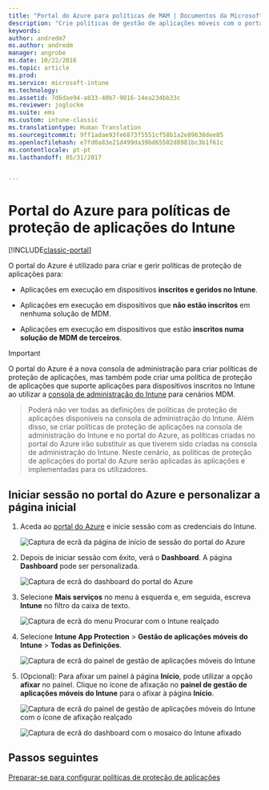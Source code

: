 ```yaml
---
title: "Portal do Azure para políticas de MAM | Documentos da Microsoft"
description: "Crie políticas de gestão de aplicações móveis com o portal do Azure. As políticas que criar aqui podem ser aplicadas aos dispositivos com ou sem inscrição no Intune."
keywords: 
author: andredm7
ms.author: andredm
manager: angrobe
ms.date: 10/22/2016
ms.topic: article
ms.prod: 
ms.service: microsoft-intune
ms.technology: 
ms.assetid: 7d6dae94-a833-40b7-9016-14ea234bb33c
ms.reviewer: joglocke
ms.suite: ems
ms.custom: intune-classic
ms.translationtype: Human Translation
ms.sourcegitcommit: 9ff1adae93fe6873f5551cf58b1a2e89638dee85
ms.openlocfilehash: e7fd0a83e21d499da39bd65502d8981bc3b1f61c
ms.contentlocale: pt-pt
ms.lasthandoff: 05/31/2017


---
```


# <a name="azure-portal-for-intune-app-protection-policies"></a>Portal do Azure para políticas de proteção de aplicações do Intune

[!INCLUDE[classic-portal](../includes/classic-portal.md)]

O portal do Azure é utilizado para criar e gerir políticas de proteção de aplicações para:

- Aplicações em execução em dispositivos **inscritos e geridos no Intune**.

- Aplicações em execução em dispositivos que **não estão inscritos** em nenhuma solução de MDM.
- Aplicações em execução em dispositivos que estão **inscritos numa solução de MDM de terceiros**.

>[!IMPORTANT]
> O portal do Azure é a nova consola de administração para criar políticas de proteção de aplicações, mas também pode criar uma política de proteção de aplicações que suporte aplicações para dispositivos inscritos no Intune ao utilizar a [consola de administração do Intune](configure-and-deploy-mobile-application-management-policies-in-the-microsoft-intune-console.md) para cenários MDM.

> Poderá não ver todas as definições de políticas de proteção de aplicações disponíveis na consola de administração do Intune. Além disso, se criar políticas de proteção de aplicações na consola de administração do Intune e no portal do Azure, as políticas criadas no portal do Azure irão substituir as que tiverem sido criadas na consola de administração do Intune. Neste cenário, as políticas de proteção de aplicações do portal do Azure serão aplicadas às aplicações e implementadas para os utilizadores.


## <a name="sign-in-to-the-azure-portal-and-customize-your-start-page"></a>Iniciar sessão no portal do Azure e personalizar a página inicial

1.  Aceda ao [portal do Azure](https://portal.azure.com) e inicie sessão com as credenciais do Intune.

    ![Captura de ecrã da página de início de sessão do portal do Azure](../media/AppManagement/AzurePortal_MAMSigninPage.png)

2.  Depois de iniciar sessão com êxito, verá o **Dashboard**. A página **Dashboard** pode ser personalizada.

    ![Captura de ecrã do dashboard do portal do Azure](../media/AppManagement/AzurePortal_MAMStartboard_NoMAM.png)

3.  Selecione **Mais serviços** no menu à esquerda e, em seguida, escreva **Intune** no filtro da caixa de texto.

    ![Captura de ecrã do menu Procurar com o Intune realçado](../media/AppManagement/MAM-Azure-Portal-1.png)

4.  Selecione **Intune App Protection** > **Gestão de aplicações móveis do Intune** > **Todas as Definições**.

    ![Captura de ecrã do painel de gestão de aplicações móveis do Intune](../media/AppManagement/MAM-Azure-Portal-2.png)

5. (Opcional): Para afixar um painel à página **Início**, pode utilizar a opção **afixar** no painel. Clique no ícone de afixação no **painel de gestão de aplicações móveis do Intune** para o afixar à página **Início**.

    ![Captura de ecrã do painel de gestão de aplicações móveis do Intune com o ícone de afixação realçado](../media/AppManagement/AzurePortal_MAM_PinBladeAction.png)

    ![Captura de ecrã do dashboard com o mosaico do Intune afixado](../media/AppManagement/AzurePortal_MAM_Startboard_withMAM.png)

## <a name="next-steps"></a>Passos seguintes
[Preparar-se para configurar políticas de proteção de aplicações](get-ready-to-configure-mobile-app-management-policies-with-microsoft-intune.md)

